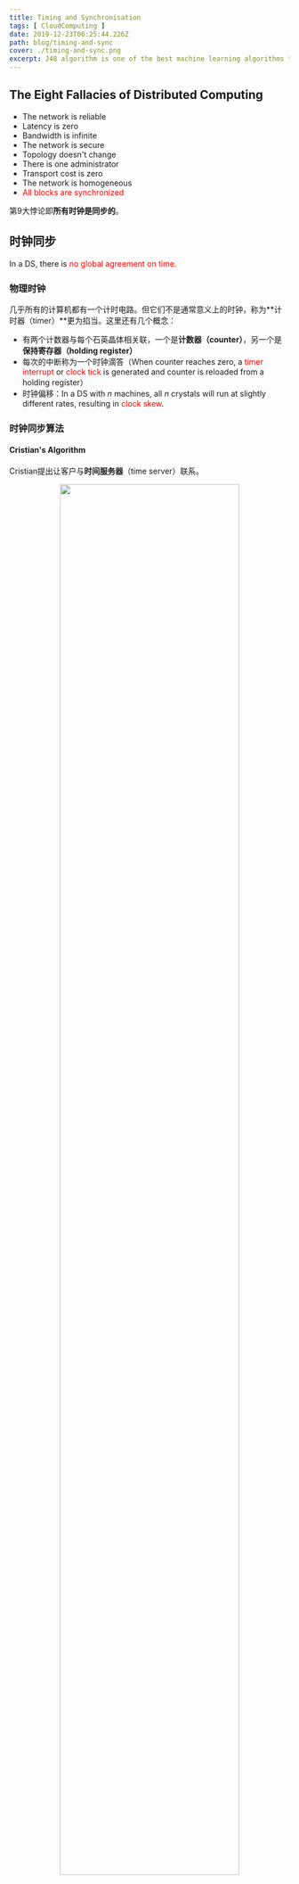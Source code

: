 ```yaml
---
title: Timing and Synchronisation
tags: [ CloudComputing ]
date: 2019-12-23T06:25:44.226Z
path: blog/timing-and-sync
cover: ./timing-and-sync.png
excerpt: J48 algorithm is one of the best machine learning algorithms to examine the data categorically and continuously. When it is used for instance purpose, it occupies more memory space and depletes the performance and accuracy in classifying medical data.
---
```


## The Eight Fallacies of Distributed Computing

* The network is reliable
* Latency is zero
* Bandwidth is infinite
* The network is secure
* Topology doesn't change
* There is one administrator
* Transport cost is zero
* The network is homogeneous
* <font color=red>All blocks are synchronized</font>

第9大悖论即**所有时钟是同步的**。

<!-- more -->

## 时钟同步

In a DS, there is <font color=red>no global agreement on time.</font>

### 物理时钟

几乎所有的计算机都有一个计时电路。但它们不是通常意义上的时钟，称为**计时器（timer）**更为掐当。这里还有几个概念：

* 有两个计数器与每个石英晶体相关联，一个是**计数器（counter）**，另一个是**保持寄存器（holding register）**
* 每次的中断称为一个时钟滴答（When counter reaches zero, a <font color=red>timer interrupt</font> or <font color=red>clock tick</font> is generated and counter is reloaded from a holding register）
* 时钟偏移：In a DS with *n* machines, all *n* crystals will run at slightly different rates, resulting in <font color=red>clock skew</font>.

### 时钟同步算法

#### Cristian's Algorithm

Cristian提出让客户与**时间服务器**（time server）联系。

<center>
    <img src="https://raw.githubusercontent.com/HurleyJames/ImageHosting/master/time.png" width="80%">
</center>

如图所示，best estimate of one-way propagation time is ***(T1-T0-I)/2***.

**例题：**
The client’s clock reads 5:26:08. The server’s clock reads 5:16:44 when they synchronize using Cristian’s algorithm. Assume RTT is 2 seconds. What is the time at the client after synchronization? Note: the time format is HH:MM:SS.

**解答：**

Cristian's algorithm assumes that the server has an accurate clock. The client requests the time and sets its clock to the server's time $+\frac{1}{2}(RTT)$. In this case, the RTT is 2 seconds, so the client set time after synchronization: $5:16:44 + \frac{1}{2}*2seconds = 5:16:45$

#### Berkeley Algorithm

Berkeley UNIX系统中的时间服务器（实际上是时间守护程序）是主动的，它定期地询问每台机器的时间。基于这些回答，它计算出一个平均时间，并告诉所有其他机器将它们的时钟快拨到一个新的时间，或者拨慢时间。

<center>
    <img src="https://raw.githubusercontent.com/HurleyJames/ImageHosting/master/bb.png" width="80%">
</center>

**例题1：**

The client’s clock reads 5:26:00. The server’s clock reads 5:14:00 when they synchronize using the Berkeley algorithm. Assume message delays are negligible. What is the time at the client after synchronisation? Note: the time format is HH:MM:SS.

**解答：**

The Berkeley algorithm averages clocks among the entire group. In this case, the group has two members: the client and the server. The average of the two clocks is $(5:26:00+5:14:00)/2=5:20:00$. Both the client and server will be set at $5:20:00$.

**例题2：**

Consider a network consisting of 5 computers, A (coordinator), B, C, D, and E. At 08:45 the coordinator decides to synchronise the clock of all computers in the network. The time format is HH:MM. At that moment, the clock of the computers in the network shows the following: B(08:43), C(08:49), D(08:42), E(08:46). Apply the Berkeley clock synchronisation algorithm to this situation, show the stages of computation, and explain the outcome of the synchronisation. You may assume that the time needed for computation and for network communication is negligible.

**解答：**

由上图给出的例子作为解释，这里的同步是指由coordinator服务器发起的。coordinator服务器发送请求到所有slave服务器，接收到所有的slave服务器时间后，计算时间的平均值，然后将这个值回填至所有的服务器。其中也包括coordinator服务器。A服务器即coordinator请求时的时间是08:45，B、C、D、E的服务器时间分别是08：43、08：49、08：42、08：46。所以这4台服务器收到请求后分别返回与coordinator的时间差-2、+4、-3、+1。coordinator接收到这两个值后进行计算$(-2+4-3+1)/3=0$。说明时钟走过的时间为0，可忽略。然后$0-(-2)=2，0-4=-4，0-(-3)=3，0-1=-1$。分别将这四个值回填给另外四台服务器。

#### Bully Algorithm

当任何一个进程发现协作者不再响应请求时，它就发起一次选举。进程P按如下过程主持一次选举：

1. P向所有编号比它大的进程发送一个Election消息；
2. 如果无人响应，P获胜并称为协作者;
3. 如果有编号比它大的进程响应，则由响应者接管选举工作。P的工作完成。

<center>
    <img src="https://raw.githubusercontent.com/HurleyJames/ImageHosting/master/Snipaste_2020-01-15_17-08-42.png" width="80%">
</center>

#### 网络时间协议

网络时间协议（network time protocol, NTP）在服务器之间创建了两条连接。换句话说，B也可以探查A的当前时间。

原则上，对称地应用NTP也可以让B参照A来调整它的时钟。但是，如果已知B的时钟更精确，那么这种调整就不应该了。所以，NTP把服务器分成多个层。含有**参考时钟**（reference clock）的服务器称为**1层服务器**（stratum-1 server）（时钟本身为0层）。

当A与B联系时，如果它的层比B的层要高，那么它就只调整自己的时间。经过同步化后，A将比B高一层。如果B是k层服务器，且A的初始层已经大于k，那么，经过时间调整后，A就变成（k+1）层服务器。由于NTP的对称性，如果A的层数比B的低，那么B将按照A来调整自己。

